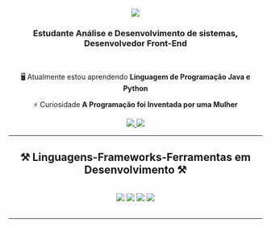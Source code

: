<h1 align="center">
    <img src="https://readme-typing-svg.herokuapp.com/?font=Righteous&size=35&center=true&vCenter=true&width=500&height=70&color=FF0000&duration=4000&lines=Olá+Pessoal+👋;Sou+Rafael+Silva!;" />
</h1>

<h3 align="center">Estudante Análise e Desenvolvimento de sistemas, Desenvolvedor Front-End</h3>

<br/>

<div align="center">
 
 
 🖥️ Atualmente estou aprendendo **Linguagem de Programação Java e Python**

 ⚡ Curiosidade **A Programação foi Inventada por uma Mulher**

 </div>

 <div align="center"> 
  <a href="mailto:rafalafirma31@gmail.com">
    <img src="https://img.shields.io/badge/Gmail-333333?style=for-the-badge&logo=gmail&logoColor=red" />
  </a>
  <a href="https://www.linkedin.com/in/rafael-leonardo-820b4328a/" target="_blank">
    <img src="https://img.shields.io/badge/LinkedIn-0077B5?style=for-the-badge&logo=linkedin&logoColor=white" target="_blank" />
  </a>
</div>

<hr/>
 
<h2 align="center">⚒️ Linguagens-Frameworks-Ferramentas em Desenvolvimento ⚒️</h2>
<br/>
<div align="center">
    <img src="https://skillicons.dev/icons?i=bootstrap,html,css,vscode,github,git,replit" />
    <img src="https://skillicons.dev/icons?i=typescript,react,tailwind,vite,jquery,windows" />
    <img src="https://skillicons.dev/icons?i=js,nodejs,python,java,clojure,azure" />
    <img src="https://skillicons.dev/icons?i=idea,discord,instagram,twitter,linkedin" /><br>
</div>

<br/>
<hr/>


</div>
</div>
